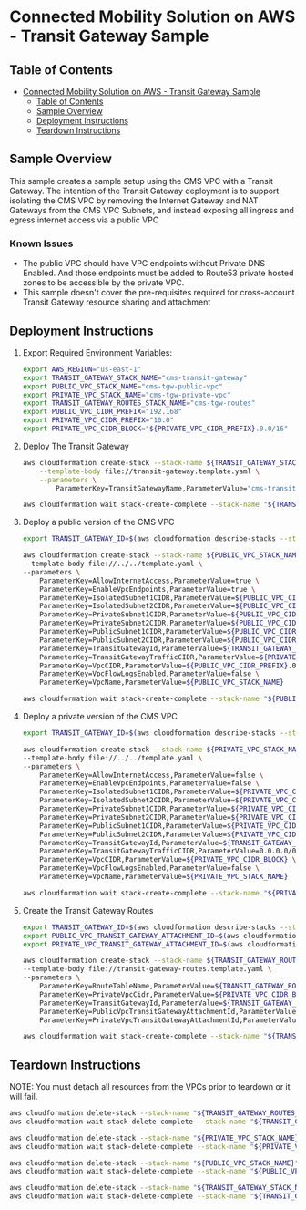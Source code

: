 # Connected Mobility Solution on AWS - Transit Gateway Sample

## Table of Contents

- [Connected Mobility Solution on AWS - Transit Gateway Sample](#connected-mobility-solution-on-aws---transit-gateway-sample)
  - [Table of Contents](#table-of-contents)
  - [Sample Overview](#sample-overview)
  - [Deployment Instructions](#deployment-instructions)
  - [Teardown Instructions](#teardown-instructions)

## Sample Overview

This sample creates a sample setup using the CMS VPC with a Transit Gateway.
The intention of the Transit Gateway deployment is to support isolating the CMS VPC by removing the
Internet Gateway and NAT Gateways from the CMS VPC Subnets, and instead exposing all ingress and egress
internet access via a public VPC

### Known Issues

- The public VPC should have VPC endpoints without Private DNS Enabled.
And those endpoints must be added to Route53 private hosted zones to be accessible by the private VPC.
- This sample doesn't cover the pre-requisites required for cross-account Transit Gateway resource sharing and attachment

## Deployment Instructions

1. Export Required Environment Variables:

    ```bash
    export AWS_REGION="us-east-1"
    export TRANSIT_GATEWAY_STACK_NAME="cms-transit-gateway"
    export PUBLIC_VPC_STACK_NAME="cms-tgw-public-vpc"
    export PRIVATE_VPC_STACK_NAME="cms-tgw-private-vpc"
    export TRANSIT_GATEWAY_ROUTES_STACK_NAME="cms-tgw-routes"
    export PUBLIC_VPC_CIDR_PREFIX="192.168"
    export PRIVATE_VPC_CIDR_PREFIX="10.0"
    export PRIVATE_VPC_CIDR_BLOCK="${PRIVATE_VPC_CIDR_PREFIX}.0.0/16"
    ```

1. Deploy The Transit Gateway

    ```bash
    aws cloudformation create-stack --stack-name ${TRANSIT_GATEWAY_STACK_NAME} \
        --template-body file://transit-gateway.template.yaml \
        --parameters \
            ParameterKey=TransitGatewayName,ParameterValue="cms-transit-gateway"

    aws cloudformation wait stack-create-complete --stack-name "${TRANSIT_GATEWAY_STACK_NAME}"
    ```

1. Deploy a public version of the CMS VPC

    ```bash
    export TRANSIT_GATEWAY_ID=$(aws cloudformation describe-stacks --stack-name ${TRANSIT_GATEWAY_STACK_NAME} --query 'Stacks[0].Outputs[?OutputKey==`TransitGateway`].OutputValue' --output text)

    aws cloudformation create-stack --stack-name ${PUBLIC_VPC_STACK_NAME} \
    --template-body file://../../template.yaml \
    --parameters \
        ParameterKey=AllowInternetAccess,ParameterValue=true \
        ParameterKey=EnableVpcEndpoints,ParameterValue=true \
        ParameterKey=IsolatedSubnet1CIDR,ParameterValue=${PUBLIC_VPC_CIDR_PREFIX}.20.0/22 \
        ParameterKey=IsolatedSubnet2CIDR,ParameterValue=${PUBLIC_VPC_CIDR_PREFIX}.24.0/22 \
        ParameterKey=PrivateSubnet1CIDR,ParameterValue=${PUBLIC_VPC_CIDR_PREFIX}.100.0/22 \
        ParameterKey=PrivateSubnet2CIDR,ParameterValue=${PUBLIC_VPC_CIDR_PREFIX}.104.0/22 \
        ParameterKey=PublicSubnet1CIDR,ParameterValue=${PUBLIC_VPC_CIDR_PREFIX}.10.0/22 \
        ParameterKey=PublicSubnet2CIDR,ParameterValue=${PUBLIC_VPC_CIDR_PREFIX}.14.0/22 \
        ParameterKey=TransitGatewayId,ParameterValue=${TRANSIT_GATEWAY_ID} \
        ParameterKey=TransitGatewayTrafficCIDR,ParameterValue=${PRIVATE_VPC_CIDR_BLOCK} \
        ParameterKey=VpcCIDR,ParameterValue=${PUBLIC_VPC_CIDR_PREFIX}.0.0/16 \
        ParameterKey=VpcFlowLogsEnabled,ParameterValue=false \
        ParameterKey=VpcName,ParameterValue=${PUBLIC_VPC_STACK_NAME}

    aws cloudformation wait stack-create-complete --stack-name "${PUBLIC_VPC_STACK_NAME}"
    ```

1. Deploy a private version of the CMS VPC

    ```bash
    export TRANSIT_GATEWAY_ID=$(aws cloudformation describe-stacks --stack-name ${TRANSIT_GATEWAY_STACK_NAME} --query 'Stacks[0].Outputs[?OutputKey==`TransitGateway`].OutputValue' --output text)

    aws cloudformation create-stack --stack-name ${PRIVATE_VPC_STACK_NAME} \
    --template-body file://../../template.yaml \
    --parameters \
        ParameterKey=AllowInternetAccess,ParameterValue=false \
        ParameterKey=EnableVpcEndpoints,ParameterValue=false \
        ParameterKey=IsolatedSubnet1CIDR,ParameterValue=${PRIVATE_VPC_CIDR_PREFIX}.20.0/22 \
        ParameterKey=IsolatedSubnet2CIDR,ParameterValue=${PRIVATE_VPC_CIDR_PREFIX}.24.0/22 \
        ParameterKey=PrivateSubnet1CIDR,ParameterValue=${PRIVATE_VPC_CIDR_PREFIX}.100.0/22 \
        ParameterKey=PrivateSubnet2CIDR,ParameterValue=${PRIVATE_VPC_CIDR_PREFIX}.104.0/22 \
        ParameterKey=PublicSubnet1CIDR,ParameterValue=${PRIVATE_VPC_CIDR_PREFIX}.10.0/22 \
        ParameterKey=PublicSubnet2CIDR,ParameterValue=${PRIVATE_VPC_CIDR_PREFIX}.14.0/22 \
        ParameterKey=TransitGatewayId,ParameterValue=${TRANSIT_GATEWAY_ID} \
        ParameterKey=TransitGatewayTrafficCIDR,ParameterValue=0.0.0.0/0 \
        ParameterKey=VpcCIDR,ParameterValue=${PRIVATE_VPC_CIDR_BLOCK} \
        ParameterKey=VpcFlowLogsEnabled,ParameterValue=false \
        ParameterKey=VpcName,ParameterValue=${PRIVATE_VPC_STACK_NAME}

    aws cloudformation wait stack-create-complete --stack-name "${PRIVATE_VPC_STACK_NAME}"
    ```

1. Create the Transit Gateway Routes

    ```bash
    export TRANSIT_GATEWAY_ID=$(aws cloudformation describe-stacks --stack-name ${TRANSIT_GATEWAY_STACK_NAME} --query 'Stacks[0].Outputs[?OutputKey==`TransitGateway`].OutputValue' --output text)
    export PUBLIC_VPC_TRANSIT_GATEWAY_ATTACHMENT_ID=$(aws cloudformation describe-stacks --stack-name ${PUBLIC_VPC_STACK_NAME} --query 'Stacks[0].Outputs[?OutputKey==`TransitGatewayAttachment`].OutputValue' --output text)
    export PRIVATE_VPC_TRANSIT_GATEWAY_ATTACHMENT_ID=$(aws cloudformation describe-stacks --stack-name ${PRIVATE_VPC_STACK_NAME} --query 'Stacks[0].Outputs[?OutputKey==`TransitGatewayAttachment`].OutputValue' --output text)

    aws cloudformation create-stack --stack-name ${TRANSIT_GATEWAY_ROUTES_STACK_NAME} \
    --template-body file://transit-gateway-routes.template.yaml \
    --parameters \
        ParameterKey=RouteTableName,ParameterValue=${TRANSIT_GATEWAY_ROUTES_STACK_NAME} \
        ParameterKey=PrivateVpcCidr,ParameterValue=${PRIVATE_VPC_CIDR_BLOCK} \
        ParameterKey=TransitGatewayId,ParameterValue=${TRANSIT_GATEWAY_ID} \
        ParameterKey=PublicVpcTransitGatewayAttachmentId,ParameterValue=${PUBLIC_VPC_TRANSIT_GATEWAY_ATTACHMENT_ID} \
        ParameterKey=PrivateVpcTransitGatewayAttachmentId,ParameterValue=${PRIVATE_VPC_TRANSIT_GATEWAY_ATTACHMENT_ID}

    aws cloudformation wait stack-create-complete --stack-name "${TRANSIT_GATEWAY_ROUTES_STACK_NAME}"
    ```

## Teardown Instructions

NOTE: You must detach all resources from the VPCs prior to teardown or it will fail.

```bash
aws cloudformation delete-stack --stack-name "${TRANSIT_GATEWAY_ROUTES_STACK_NAME}"
aws cloudformation wait stack-delete-complete --stack-name "${TRANSIT_GATEWAY_ROUTES_STACK_NAME}"

aws cloudformation delete-stack --stack-name "${PRIVATE_VPC_STACK_NAME}"
aws cloudformation wait stack-delete-complete --stack-name "${PRIVATE_VPC_STACK_NAME}"

aws cloudformation delete-stack --stack-name "${PUBLIC_VPC_STACK_NAME}"
aws cloudformation wait stack-delete-complete --stack-name "${PUBLIC_VPC_STACK_NAME}"

aws cloudformation delete-stack --stack-name "${TRANSIT_GATEWAY_STACK_NAME}"
aws cloudformation wait stack-delete-complete --stack-name "${TRANSIT_GATEWAY_STACK_NAME}"
```
